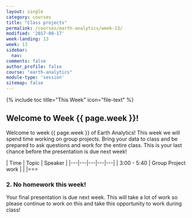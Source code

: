 ```yaml
---
layout: single
category: courses
title: "Class projects"
permalink: /courses/earth-analytics/week-13/
modified: '2017-08-17'
week-landing: 13
week: 13
sidebar:
  nav:
comments: false
author_profile: false
course: "earth-analytics"
module-type: 'session'
sitemap: false
---
```


{% include toc title="This Week" icon="file-text" %}

<div class="notice--info" markdown="1">

## <i class="fa fa-ship" aria-hidden="true"></i> Welcome to Week {{ page.week }}!

Welcome to week {{ page.week }} of Earth Analytics! This week we will spend time
working on group projects. Bring your data to class and be prepared to ask
questions and work for the entire class. This is your last chance before the
presentation is due next week!

</div>

|  Time | Topic   | Speaker   |
|---|---|---|---|---|
| 3:00 - 5:40  | Group Project work  |   |
|===



### 2. No homework this week!

Your final presentation is due next week. This will take a lot of work so
please continue to work on this and take this opportunity to work during class!
